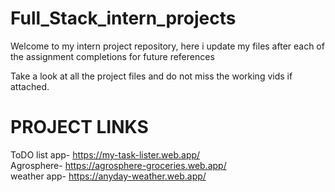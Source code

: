 # Full_Stack_intern_projects
Welcome to my intern project repository, here i update my files after each of the assignment completions for future references

Take a look at all the project files and do not miss the working vids if attached.

# PROJECT LINKS
ToDO list app- https://my-task-lister.web.app/
</br>
Agrosphere- https://agrosphere-groceries.web.app/
</br>
weather app- https://anyday-weather.web.app/
